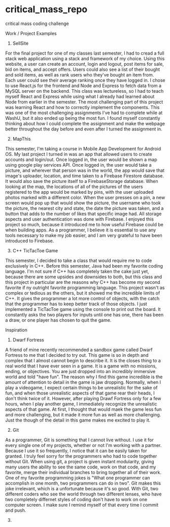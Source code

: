 # critical_mass_repo
critical mass coding challenge

Work / Project Examples 

1. SellSite 

For the final project for one of my classes last semester, I had to cread a full stack web application using a stack and framework of my choice. Using this website, a user can create an account, login and logout, post items for sale, bid on items, and accept offers. Users could also see a list of their bought and sold items, as well as rank users who they've bought an item from. Each user could see their average ranking once they have logged in. I chose to use React.js for the frontend and Node and Express to fetch data from a MySQL server on the backend. This class was lectureless, so I had to teach myself React and Express while using what I already had learned about Node from earlier in the semester. The most challenging part of this project was learning React and how to correctly implement the components. This was one of the most challenging assignments I've had to complete while at WashU, but it also ended up being the most fun. I found myself constantly thinking about how I could complete the assignment and make the webpage better throughout the day before and even after I turned the assignment in. 

2. MapThis

This semester, I'm taking a course in Mobile App Development for Android OS. My last project I turned in was an app that allowed users to create accounts and login/out. Once logged in, the user would be shown a map using google play services API. Once logged in, the user would take a picture, and wherever that person was in the world, the app would save that image's uploader, location, and time taken to a Firebase Firestore database. It would also save the picture itself to a FirebaseStorage database. When looking at the map, the locations of all of the pictures of the users registered to the app would be marked by pins, with the user uploaded photos marked with a different color. When the user presses on a pin, a new screen would pop up that would show the picture, the username who took the picture, the nearest city and state, the date the picture was taken, and a button that adds to the number of likes that specific image had. All storage aspects and user authentication was done with Firebase. I enjoyed this project so much, because it introduced me to how useful Firebase could be when building apps. As a programmer, I believe it is essential to use any tools necessary to make my job easier, and I am very grateful to have been introduced to Firebase. 

3. C++ TicTacToe Game

This semester, I decided to take a class that would require me to code exclusively in C++. Before this semester, Java had been my favorite coding language. I'm not sure if C++ has completely taken the cake just yet, because there are some upsides and downsides to both, but this class and this project in particular are the reasons why C++ has become my second favorite if ny outright favorite programming language. This project wasn't as complex or tedious as the others, but it showed me the incredible limits of C++. It gives the programmer a lot more control of objects, with the catch that the programmer has to keep better track of those objects. I just implemented a TicTacToe game using the console to print out the board. It constantly asks the two players for inputs until one has one, there has been a draw, or one player has chosen to quit the game. 


Inspiration 

1. Dwarf Fortress

A friend of mine recently recommended a sandbox game called Dwarf Fortress to me that I decided to try out. This game is so in depth and complex that I almost cannot begin to describe it. It is the closes thing to a real world that I have ever seen in a game. It is a game with no missions, ending, or objectives. You are just dropped into an incredibly immersive world and told "have fun". The reason why I find this game incredible is the amount of attention to detail in the game is jaw dropping. Normally, when I play a videogame, I expect certain things to be unrealistic for the sake of fun, and when those unrealistic aspects of that game rear their heads, I don't think twice of it. However, after playing Drawf Fortress only for a few hours, when I play another game, I immediately recognize the unrealistic aspects of that game. At first, I thought that would maek the game less fun and more challenging, but it made it more fun as well as more challenging. Just the though of the detail in this game makes me excited to play it. 

2. Git 

As a programmer, Git is something that I cannot live without. I use it for every single one of my projects, whether or not I'm working with a partner. Because I use it so frequently, I notice that it can be easily taken for granted. I truly feel sorry for the programmers who had to code together without Git. When using git, a project is given instant modularity, giving many users the ability to see the same code, work on that code, and my favorite, merge their individual branches to bring together all of their work. One of my favorite programming jokes is "What one programmer can accomplish in one month, two programmers can do in two". Git makes this joke irrelevant, which is a unfortunate because it's so good. With Git, two different coders who see the world through two different lenses, who have two completely differnet styles of coding don't have to work on one computer screen. I make sure I remind myself of that every time I commit and push. 

3. 



